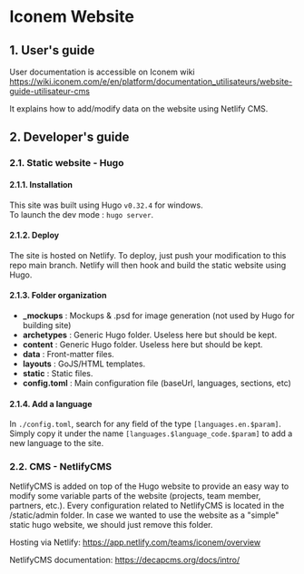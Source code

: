 # Iconem Website

## 1. User's guide 
User documentation is accessible on Iconem wiki https://wiki.iconem.com/e/en/platform/documentation_utilisateurs/website-guide-utilisateur-cms

It explains how to add/modify data on the website using Netlify CMS.

## 2. Developer's guide

### 2.1. Static website - Hugo

#### 2.1.1. Installation

This site was built using Hugo `v0.32.4` for windows.
<br/>
To launch the dev mode : `hugo server`.

#### 2.1.2. Deploy

The site is hosted on Netlify. To deploy, just push your modification to this repo main branch. Netlify will then hook and build the static website using Hugo.

#### 2.1.3. Folder organization

- **\_mockups** : Mockups & .psd for image generation (not used by Hugo for building site)
- **archetypes** : Generic Hugo folder. Useless here but should be kept.
- **content** : Generic Hugo folder. Useless here but should be kept.
- **data** : Front-matter files.
- **layouts** : GoJS/HTML templates.
- **static** : Static files.
- **config.toml** : Main configuration file (baseUrl, languages, sections, etc)

#### 2.1.4. Add a language

In `./config.toml`, search for any field of the type `[languages.en.$param]`. Simply copy it under the name `[languages.$language_code.$param]` to add a new language to the site.

### 2.2. CMS - NetlifyCMS
NetlifyCMS is added on top of the Hugo website to provide an easy way to modify some variable parts of the website (projects, team member, partners, etc.).
Every configuration related to NetlifyCMS is located in the /static/admin folder. In case we wanted to use the website as a "simple" static hugo website, we should just remove this folder.

Hosting via Netlify: https://app.netlify.com/teams/iconem/overview

NetlifyCMS documentation: https://decapcms.org/docs/intro/

